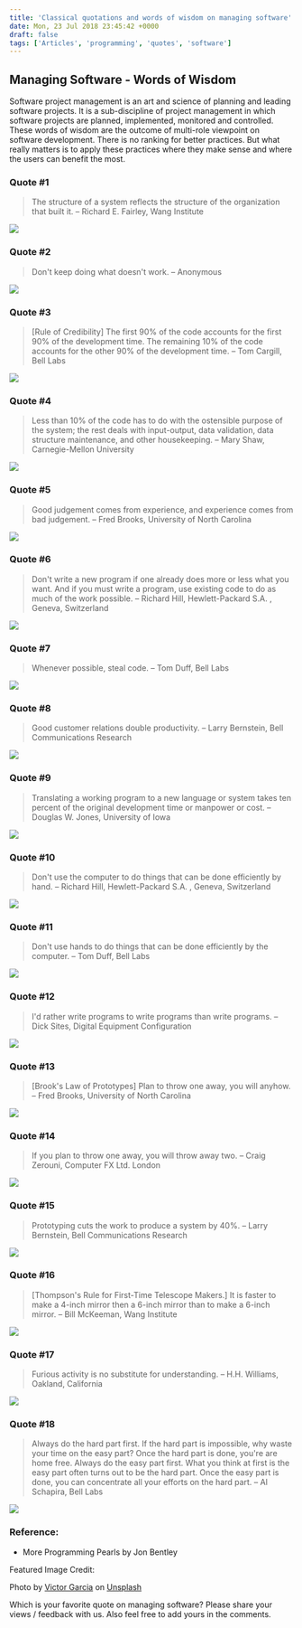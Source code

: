 ```yaml
---
title: 'Classical quotations and words of wisdom on managing software'
date: Mon, 23 Jul 2018 23:45:42 +0000
draft: false
tags: ['Articles', 'programming', 'quotes', 'software']
---
```


Managing Software - Words of Wisdom
-----------------------------------

Software project management is an art and science of planning and leading software projects. It is a sub-discipline of project management in which software projects are planned, implemented, monitored and controlled. These words of wisdom are the outcome of multi-role viewpoint on software development. There is no ranking for better practices. But what really matters is to apply these practices where they make sense and where the users can benefit the most.

### Quote #1

> The structure of a system reflects the structure of the organization that built it. – Richard E. Fairley, Wang Institute

![](http://hangaroundtheweb.com/wp-content/uploads/2018/07/Managing-Software.png)

### Quote #2

> Don't keep doing what doesn't work. – Anonymous

![](http://hangaroundtheweb.com/wp-content/uploads/2018/07/Managing-Software1.png)

### Quote #3

> \[Rule of Credibility\] The first 90% of the code accounts for the first 90% of the development time. The remaining 10% of the code accounts for the other 90% of the development time. – Tom Cargill, Bell Labs

![](http://hangaroundtheweb.com/wp-content/uploads/2018/07/Managing-Software2.png)

### Quote #4

> Less than 10% of the code has to do with the ostensible purpose of the system; the rest deals with input-output, data validation, data structure maintenance, and other housekeeping. – Mary Shaw, Carnegie-Mellon University

![](http://hangaroundtheweb.com/wp-content/uploads/2018/07/Managing-Software3.png)

### Quote #5

> Good judgement comes from experience, and experience comes from bad judgement. – Fred Brooks, University of North Carolina

![](http://hangaroundtheweb.com/wp-content/uploads/2018/07/Managing-Software4.png)

### Quote #6

> Don't write a new program if one already does more or less what you want. And if you must write a program, use existing code to do as much of the work possible. – Richard Hill, Hewlett-Packard S.A. , Geneva, Switzerland

![](http://hangaroundtheweb.com/wp-content/uploads/2018/07/Managing-Software5.png)

### Quote #7

> Whenever possible, steal code. – Tom Duff, Bell Labs

![](http://hangaroundtheweb.com/wp-content/uploads/2018/07/Managing-Software6.png)

### Quote #8

> Good customer relations double productivity. – Larry Bernstein, Bell Communications Research

![](http://hangaroundtheweb.com/wp-content/uploads/2018/07/Managing-Software7.png)

### Quote #9

> Translating a working program to a new language or system takes ten percent of the original development time or manpower or cost. – Douglas W. Jones, University of Iowa

![](http://hangaroundtheweb.com/wp-content/uploads/2018/07/Managing-Software8.png)

### Quote #10

> Don't use the computer to do things that can be done efficiently by hand. – Richard Hill, Hewlett-Packard S.A. , Geneva, Switzerland

![](http://hangaroundtheweb.com/wp-content/uploads/2018/07/Managing-Software9.png)

### Quote #11

> Don't use hands to do things that can be done efficiently by the computer. – Tom Duff, Bell Labs

![](http://hangaroundtheweb.com/wp-content/uploads/2018/07/Managing-Software10.png)

### Quote #12

> I'd rather write programs to write programs than write programs. – Dick Sites, Digital Equipment Configuration

![](http://hangaroundtheweb.com/wp-content/uploads/2018/07/Managing-Software11.png)

### Quote #13

> \[Brook's Law of Prototypes\] Plan to throw one away, you will anyhow. – Fred Brooks, University of North Carolina

![](http://hangaroundtheweb.com/wp-content/uploads/2018/07/Managing-Software12.png)

### Quote #14

> If you plan to throw one away, you will throw away two. – Craig Zerouni, Computer FX Ltd. London

![](http://hangaroundtheweb.com/wp-content/uploads/2018/07/Managing-Software13.png)

### Quote #15

> Prototyping cuts the work to produce a system by 40%. – Larry Bernstein, Bell Communications Research

![](http://hangaroundtheweb.com/wp-content/uploads/2018/07/Managing-Software14.png)

### Quote #16

> \[Thompson's Rule for First-Time Telescope Makers.\] It is faster to make a 4-inch mirror then a 6-inch mirror than to make a 6-inch mirror. – Bill McKeeman, Wang Institute

![](http://hangaroundtheweb.com/wp-content/uploads/2018/07/Managing-Software15.png)

### Quote #17

> Furious activity is no substitute for understanding. – H.H. Williams, Oakland, California

![](http://hangaroundtheweb.com/wp-content/uploads/2018/07/Managing-Software18.png)

### Quote #18

> Always do the hard part first. If the hard part is impossible, why waste your time on the easy part? Once the hard part is done, you're are home free. Always do the easy part first. What you think at first is the easy part often turns out to be the hard part. Once the easy part is done, you can concentrate all your efforts on the hard part. – Al Schapira, Bell Labs

![](http://hangaroundtheweb.com/wp-content/uploads/2018/07/Managing-Software17.png)

### Reference:

*   More Programming Pearls by Jon Bentley

Featured Image Credit:

Photo by [Victor Garcia](https://unsplash.com/photos/0yL6nXhn0pI?utm_source=unsplash&utm_medium=referral&utm_content=creditCopyText) on [Unsplash](https://unsplash.com/search/photos/patterns?utm_source=unsplash&utm_medium=referral&utm_content=creditCopyText)

Which is your favorite quote on managing software? Please share your views / feedback with us. Also feel free to add yours in the comments.
